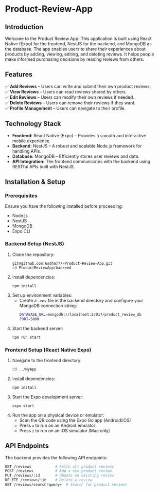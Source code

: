 # Product-Review-App

## Introduction
Welcome to the Product Review App! This application is built using React Native (Expo) for the frontend, NestJS for the backend, and MongoDB as the database. The app enables users to share their experiences about products by adding, viewing, editing, and deleting reviews. It helps people make informed purchasing decisions by reading reviews from others.

## Features
✅ **Add Reviews** – Users can write and submit their own product reviews.  
✅ **View Reviews** – Users can read reviews shared by others.  
✅ **Edit Reviews** – Users can modify their own reviews if needed.  
✅ **Delete Reviews** – Users can remove their reviews if they want.  
✅ **Profile Management** – Users can navigate to their profile.

## Technology Stack
- **Frontend:** React Native (Expo) – Provides a smooth and interactive mobile experience.  
- **Backend:** NestJS – A robust and scalable Node.js framework for handling APIs.  
- **Database:** MongoDB – Efficiently stores user reviews and data.  
- **API Integration:** The frontend communicates with the backend using RESTful APIs built with NestJS.

## Installation & Setup

### Prerequisites
Ensure you have the following installed before proceeding:
- Node.js
- NestJS
- MongoDB
- Expo CLI

### Backend Setup (NestJS)
1. Clone the repository:
   ```sh
   git@github.com:Gadha777/Product-Review-App.git
   cd ProductReviewApp/backend
   ```
2. Install dependencies:
   ```sh
   npm install
   ```
3. Set up environment variables:
   - Create a `.env` file in the backend directory and configure your MongoDB connection string:
     ```sh
     DATABASE_URL=mongodb://localhost:27017/product_review_db
     PORT=5000
     ```
4. Start the backend server:
   ```sh
   npm run start
   ```

### Frontend Setup (React Native Expo)
1. Navigate to the frontend directory:
   ```sh
   cd ../MyApp
   ```
2. Install dependencies:
   ```sh
   npm install
   ```
3. Start the Expo development server:
   ```sh
   expo start
   ```
4. Run the app on a physical device or emulator:
   - Scan the QR code using the Expo Go app (Android/iOS)
   - Press `a` to run on an Android emulator
   - Press `i` to run on an iOS simulator (Mac only)

## API Endpoints
The backend provides the following API endpoints:
```sh
GET /reviews           # Fetch all product reviews
POST /reviews          # Add a new product review
PUT /reviews/:id       # Update an existing review
DELETE /reviews/:id    # Delete a review
GET /reviews/search?query=  # Search for product reviews
```




